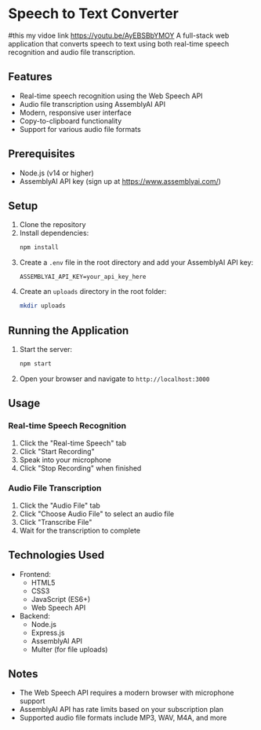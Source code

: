 # Speech to Text Converter
#this my vidoe link 
https://youtu.be/AyEBSBbYMOY
A full-stack web application that converts speech to text using both real-time speech recognition and audio file transcription.

## Features

- Real-time speech recognition using the Web Speech API
- Audio file transcription using AssemblyAI API
- Modern, responsive user interface
- Copy-to-clipboard functionality
- Support for various audio file formats

## Prerequisites

- Node.js (v14 or higher)
- AssemblyAI API key (sign up at https://www.assemblyai.com/)

## Setup

1. Clone the repository
2. Install dependencies:
   ```bash
   npm install
   ```
3. Create a `.env` file in the root directory and add your AssemblyAI API key:
   ```
   ASSEMBLYAI_API_KEY=your_api_key_here
   ```
4. Create an `uploads` directory in the root folder:
   ```bash
   mkdir uploads
   ```

## Running the Application

1. Start the server:
   ```bash
   npm start
   ```
2. Open your browser and navigate to `http://localhost:3000`

## Usage

### Real-time Speech Recognition

1. Click the "Real-time Speech" tab
2. Click "Start Recording"
3. Speak into your microphone
4. Click "Stop Recording" when finished

### Audio File Transcription

1. Click the "Audio File" tab
2. Click "Choose Audio File" to select an audio file
3. Click "Transcribe File"
4. Wait for the transcription to complete

## Technologies Used

- Frontend:
  - HTML5
  - CSS3
  - JavaScript (ES6+)
  - Web Speech API
- Backend:
  - Node.js
  - Express.js
  - AssemblyAI API
  - Multer (for file uploads)

## Notes

- The Web Speech API requires a modern browser with microphone support
- AssemblyAI API has rate limits based on your subscription plan
- Supported audio file formats include MP3, WAV, M4A, and more 
